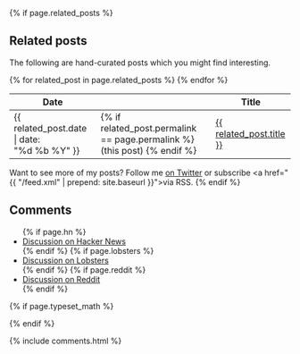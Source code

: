 {% if page.related_posts %}
## Related posts

The following are hand-curated posts which you might find interesting.

<table class="related-posts">
<thead>
  <tr>
    <th>Date</th>
    <th></th>
    <th>Title</th>
  </tr>
</thead>

<tbody>
{% for related_post in page.related_posts %}
  <tr>
    <td>{{ related_post.date | date: "%d&nbsp;%b&nbsp;%Y" }}</td>
    <td class="this-post">
      {% if related_post.permalink == page.permalink %}
      (this&nbsp;post)
      {% endif %}
      </td>
    <td><a href="{{ site.base_url }}/{{ related_post.permalink }}">{{ related_post.title }}</a>
    </td>
  </tr>
{% endfor %}
</tbody>
</table>

Want to see more of my posts? Follow me <a href="https://twitter.com/arxanas">on Twitter</a> or subscribe <a href="{{ "/feed.xml" | prepend: site.baseurl }}">via RSS</a>.
{% endif %}

## Comments

<ul>
{% if page.hn %}
<li><a class="icon-hacker-news" href="{{ page.hn }} ">Discussion on Hacker News</a></li>
{% endif %}
{% if page.lobsters %}
<li><a class="icon-lobsters" href="{{ page.lobsters }} ">Discussion on Lobsters</a></li>
{% endif %}
{% if page.reddit %}
<li><a class="icon-reddit" href="{{ page.reddit }} ">Discussion on Reddit</a></li>
{% endif %}
</ul>

{% if page.typeset_math %}
<link rel="stylesheet" href="{{ "/css/katex.min.css" | prepend: site.baseurl_root }}" />
{% endif %}

<script type="text/javascript" src="{{ "/scripts/github-comment-links.js" | prepend: site.baseurl_root }}"></script>

{% include comments.html %}
